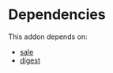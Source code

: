 # Dependencies

This addon depends on:

- [sale](https://github.com/bringout/oca-ocb-sale)
- [digest](https://github.com/bringout/oca-ocb-core)
